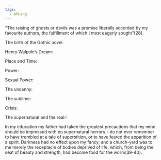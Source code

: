 ```yaml
---
tags:
  - APLang
---
```

“The raising of ghosts or devils was a promise liberally accorded by my favourite authors, the fulfillment of which I most eagerly sought”(28).

  
  

The birth of the Gothic novel:

  
  
  
  
  

Henry Walpole’s Dream:

  
  
  
  

Place and Time:

  
  
  
  

Power:

  
  
  
  
  

Sexual Power:

  
  
  
  

The uncanny:

  
  
  
  
  

The sublime:

  
  
  

Crisis:

  
  
  
  

The supernatural and the real:!



[](https://lh7-us.googleusercontent.com/frFhzAUcpbNbWI_M-x0-gzyAJ_KUVF7VrBy0AjF3KrDU1M31xXh7-TTtk7nwdBUXXRW5KvQ2LOdpaTOfzKrXwNUjKnTQZCoUx_znTGhEp1I-2cLI1LXGJhW7X2ePm1wRP4l8U8kihU19x_NnsXv4Vw)

  
  
  
  
  
  
  
  

In my education my father had taken the greatest precautions that my mind should be impressed with no supernatural horrors. I do not ever remember to have trembled at a tale of superstition, or to have feared the apparition of a spirit. Darkness had no effect upon my fancy; and a church-yard was to me merely the receptacle of bodies deprived of life, which, from being the seat of beauty and strength, had become food for the worm(39-40).